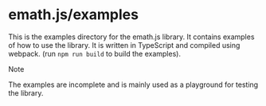 # emath.js/examples

This is the examples directory for the emath.js library. It contains examples of how to use the library.
It is written in TypeScript and compiled using webpack. (run `npm run build` to build the examples).

> [!NOTE]
> The examples are incomplete and is mainly used as a playground for testing the library.
